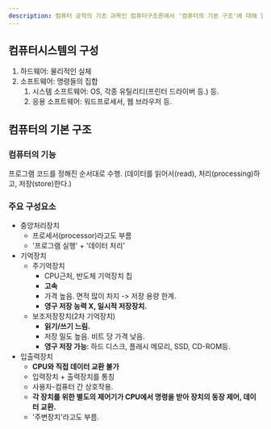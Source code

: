 ```yaml
---
description: 컴퓨터 공학의 기초 과목인 컴퓨터구조론에서 '컴퓨터의 기본 구조'에 대해 알아봅니다
---
```


## 컴퓨터시스템의 구성

1. 하드웨어: 물리적인 실체
2. 소프트웨어: 명령들의 집합
   1. 시스템 소프트웨어: OS, 각종 유틸리티(프린터 드라이버 등.) 등.
   2. 응용 소프트웨어: 워드프로세서, 웹 브라우저 등.

## 컴퓨터의 기본 구조

### 컴퓨터의 기능

프로그램 코드를 정해진 순서대로 수행. (데이터를 읽어서(read), 처리(processing)하고, 저장(store)한다.)

### 주요 구성요소

- 중앙처리장치
  - 프로세서(processor)라고도 부름
  - '프로그램 실행' + '데이터 처리'
- 기억장치
  - 주기억장치
    - CPU근처, 반도체 기억장치 칩
    - **고속**
    - 가격 높음. 면적 많이 차지 -> 저장 용량 한계.
    - **영구 저장 능력 X, 일시적 저장장치.**
  - 보조저장장치(2차 기억장치)
    - **읽기/쓰기 느림.**
    - 저장 밀도 높음. 비트 당 가격 낮음.
    - **영구 저장 가능**: 하드 디스크, 플래시 메모리, SSD, CD-ROM등.
- 입출력장치
  - **CPU와 직접 데이터 교환 불가**
  - 입력장치 + 출력장치를 통칭
  - 사용자-컴퓨터 간 상호작용.
  - **각 장치를 위한 별도의 제어기가 CPU에서 명령을 받아 장치의 동장 제어, 데이터 교환.** 
  - '주변장치'라고도 부름.

